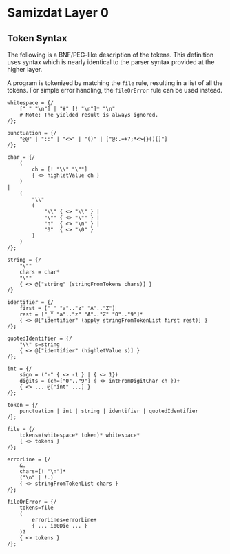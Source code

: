 Samizdat Layer 0
================

Token Syntax
------------

The following is a BNF/PEG-like description of the tokens. This definition
uses syntax which is nearly identical to the parser syntax provided at the
higher layer.

A program is tokenized by matching the `file` rule, resulting in a
list of all the tokens. For simple error handling, the `fileOrError`
rule can be used instead.

```
whitespace = {/
    [" " "\n"] | "#" [! "\n"]* "\n"
    # Note: The yielded result is always ignored.
/};

punctuation = {/
    "@@" | "::" | "<>" | "()" | ["@:.=+?;*<>{}()[]"]
/};

char = {/
    (
        ch = [! "\\" "\""]
        { <> highletValue ch }
    )
|
    (
        "\\"
        (
            "\\" { <> "\\" } |
            "\"" { <> "\"" } |
            "n"  { <> "\n" } |
            "0"  { <> "\0" }
        )
    )
/};

string = {/
    "\""
    chars = char*
    "\""
    { <> @["string" (stringFromTokens chars)] }
/}

identifier = {/
    first = ["_" "a".."z" "A".."Z"]
    rest = ["_" "a".."z" "A".."Z" "0".."9"]*
    { <> @["identifier" (apply stringFromTokenList first rest)] }
/};

quotedIdentifier = {/
    "\\" s=string
    { <> @["identifier" (highletValue s)] }
/};

int = {/
    sign = ("-" { <> -1 } | { <> 1})
    digits = (ch=["0".."9"] { <> intFromDigitChar ch })+
    { <> ... @["int" ...] }
/};

token = {/
    punctuation | int | string | identifier | quotedIdentifier
/};

file = {/
    tokens=(whitespace* token)* whitespace*
    { <> tokens }
/};

errorLine = {/
    &.
    chars=[! "\n"]*
    ("\n" | !.)
    { <> stringFromTokenList chars }
/};

fileOrError = {/
    tokens=file
    (
        errorLines=errorLine+
        { ... io0Die ... }
    )?
    { <> tokens }
/};
```
